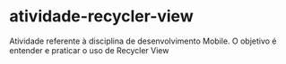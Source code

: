 # atividade-recycler-view
Atividade referente à disciplina de desenvolvimento Mobile. O objetivo é entender e praticar o uso de Recycler View
